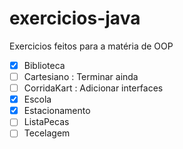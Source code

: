 # exercicios-java
 Exercicios feitos para a matéria de OOP 

 - [x] Biblioteca
 - [ ] Cartesiano  : Terminar ainda
 - [ ] CorridaKart : Adicionar interfaces
 - [x] Escola
 - [x] Estacionamento
 - [ ] ListaPecas
 - [ ] Tecelagem
